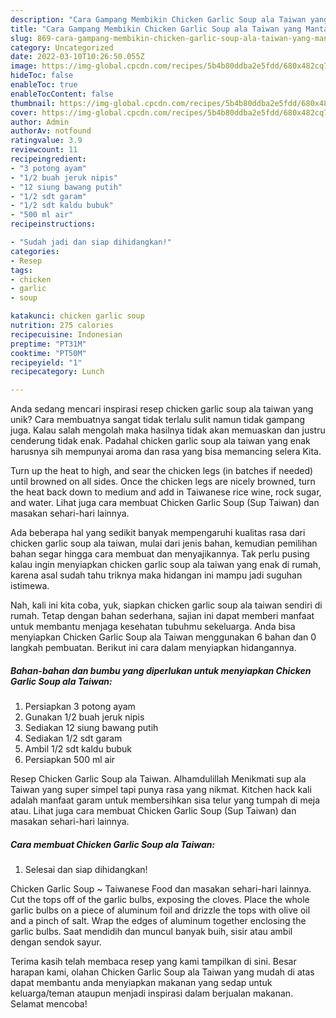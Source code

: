 ```yaml
---
description: "Cara Gampang Membikin Chicken Garlic Soup ala Taiwan yang Mantap"
title: "Cara Gampang Membikin Chicken Garlic Soup ala Taiwan yang Mantap"
slug: 869-cara-gampang-membikin-chicken-garlic-soup-ala-taiwan-yang-mantap
category: Uncategorized
date: 2022-03-10T10:26:50.055Z
image: https://img-global.cpcdn.com/recipes/5b4b80ddba2e5fdd/680x482cq70/chicken-garlic-soup-ala-taiwan-foto-resep-utama.jpg
hideToc: false
enableToc: true
enableTocContent: false
thumbnail: https://img-global.cpcdn.com/recipes/5b4b80ddba2e5fdd/680x482cq70/chicken-garlic-soup-ala-taiwan-foto-resep-utama.jpg
cover: https://img-global.cpcdn.com/recipes/5b4b80ddba2e5fdd/680x482cq70/chicken-garlic-soup-ala-taiwan-foto-resep-utama.jpg
author: Admin
authorAv: notfound
ratingvalue: 3.9
reviewcount: 11
recipeingredient:
- "3 potong ayam"
- "1/2 buah jeruk nipis"
- "12 siung bawang putih"
- "1/2 sdt garam"
- "1/2 sdt kaldu bubuk"
- "500 ml air"
recipeinstructions:

- "Sudah jadi dan siap dihidangkan!"
categories:
- Resep
tags:
- chicken
- garlic
- soup

katakunci: chicken garlic soup 
nutrition: 275 calories
recipecuisine: Indonesian
preptime: "PT31M"
cooktime: "PT50M"
recipeyield: "1"
recipecategory: Lunch

---
```





Anda sedang mencari inspirasi resep chicken garlic soup ala taiwan yang unik? Cara membuatnya sangat tidak terlalu sulit namun tidak gampang juga. Kalau salah mengolah maka hasilnya tidak akan memuaskan dan justru cenderung tidak enak. Padahal chicken garlic soup ala taiwan yang enak harusnya sih mempunyai aroma dan rasa yang bisa memancing selera Kita.





Turn up the heat to high, and sear the chicken legs (in batches if needed) until browned on all sides. Once the chicken legs are nicely browned, turn the heat back down to medium and add in Taiwanese rice wine, rock sugar, and water. Lihat juga cara membuat Chicken Garlic Soup (Sup Taiwan) dan masakan sehari-hari lainnya.

Ada beberapa hal yang sedikit banyak mempengaruhi kualitas rasa dari chicken garlic soup ala taiwan, mulai dari jenis bahan, kemudian pemilihan bahan segar hingga cara membuat dan menyajikannya. Tak perlu pusing kalau ingin menyiapkan chicken garlic soup ala taiwan yang enak di rumah, karena asal sudah tahu triknya maka hidangan ini mampu jadi suguhan istimewa.






Nah, kali ini kita coba, yuk, siapkan chicken garlic soup ala taiwan sendiri di rumah. Tetap dengan bahan sederhana, sajian ini dapat memberi manfaat untuk membantu menjaga kesehatan tubuhmu sekeluarga. Anda bisa menyiapkan Chicken Garlic Soup ala Taiwan menggunakan 6 bahan dan 0 langkah pembuatan. Berikut ini cara dalam menyiapkan hidangannya.

<!--inarticleads1-->

##### Bahan-bahan dan bumbu yang diperlukan untuk menyiapkan Chicken Garlic Soup ala Taiwan:

1. Persiapkan 3 potong ayam
1. Gunakan 1/2 buah jeruk nipis
1. Sediakan 12 siung bawang putih
1. Sediakan 1/2 sdt garam
1. Ambil 1/2 sdt kaldu bubuk
1. Persiapkan 500 ml air


Resep Chicken Garlic Soup ala Taiwan. Alhamdulillah Menikmati sup ala Taiwan yang super simpel tapi punya rasa yang nikmat. Kitchen hack kali adalah manfaat garam untuk membersihkan sisa telur yang tumpah di meja atau. Lihat juga cara membuat Chicken Garlic Soup (Sup Taiwan) dan masakan sehari-hari lainnya. 

<!--inarticleads2-->

##### Cara membuat Chicken Garlic Soup ala Taiwan:


1. Selesai dan siap dihidangkan!

Chicken Garlic Soup ~ Taiwanese Food dan masakan sehari-hari lainnya. Cut the tops off of the garlic bulbs, exposing the cloves. Place the whole garlic bulbs on a piece of aluminum foil and drizzle the tops with olive oil and a pinch of salt. Wrap the edges of aluminum together enclosing the garlic bulbs. Saat mendidih dan muncul banyak buih, sisir atau ambil dengan sendok sayur. 

Terima kasih telah membaca resep yang kami tampilkan di sini. Besar harapan kami, olahan Chicken Garlic Soup ala Taiwan yang mudah di atas dapat membantu anda menyiapkan makanan yang sedap untuk keluarga/teman ataupun menjadi inspirasi dalam berjualan makanan. Selamat mencoba!
